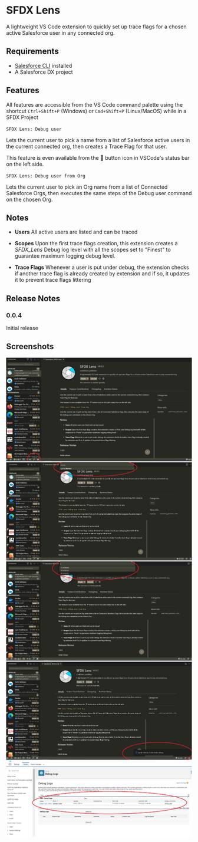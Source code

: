# SFDX Lens

A lightweight VS Code extension to quickly set up trace flags for a chosen active Salesforce user in any connected org.

## Requirements

- [Salesforce CLI](https://developer.salesforce.com/tools/sfdxcli) installed
- A Salesforce DX project

## Features

All features are accessible from the VS Code command palette using the shortcut `Ctrl+Shift+P` (Windows) or `Cmd+Shift+P` (Linux/MacOS) while in a SFDX Project

`SFDX Lens: Debug user`

Lets the current user to pick a name from a list of Salesforce active users in the current connected org, then creates a Trace Flag for that user.

This feature is even available from the 🔎 button icon in VSCode's status bar on the left side.

`SFDX Lens: Debug user from Org`

Lets the current user to pick an Org name from a list of Connected Salesforce Orgs, then executes the same steps of the Debug user command on the chosen Org.

## Notes

- **Users** All active users are listed and can be traced

- **Scopes** Upon the first trace flags creation, this extension creates a *SFDX_Lens* Debug log level with all the scopes set to "Finest" to guarantee maximum logging debug level.

- **Trace Flags** Whenever a user is put under debug, the extension checks if another trace flag is already created by extension and if so, it updates it to prevent trace flags littering

## Release Notes

### 0.0.4

Initial release

## Screenshots

![](images/screen.png)
![](images/screen1.png)
![](images/screen2.png)
![](images/screen3.png)
![](images/screen4.png)
